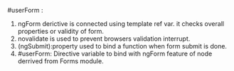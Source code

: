 #userForm : 
1. ngForm derictive is connected using template ref var. it checks overall properties or validity of form.
2. novalidate is used to prevent browsers validation interrupt.
3. (ngSubmit):property used to bind a function when form submit is done.
4. #userForm: Directive variable to bind with ngForm feature of node derrived from Forms module.

